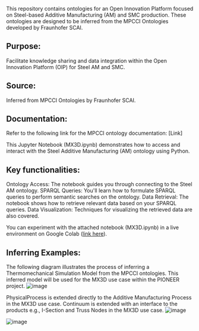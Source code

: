 This repository contains ontologies for an Open Innovation Platform focused on Steel-based Additive Manufacturing (AM) and SMC production. These ontologies are designed to be inferred from the MPCCI Ontologies developed by Fraunhofer SCAI.

## Purpose: 
Facilitate knowledge sharing and data integration within the Open Innovation Platform (OIP) for Steel AM and SMC.

## Source: 
Inferred from MPCCI Ontologies by Fraunhofer SCAI.

## Documentation: 
Refer to the following link for the MPCCI ontology documentation: [Link]

This Jupyter Notebook (MX3D.ipynb) demonstrates how to access and interact with the Steel Additive Manufacturing (AM) ontology using Python.

## Key functionalities:

Ontology Access: The notebook guides you through connecting to the Steel AM ontology.
SPARQL Queries: You'll learn how to formulate SPARQL queries to perform semantic searches on the ontology.
Data Retrieval: The notebook shows how to retrieve relevant data based on your SPARQL queries.
Data Visualization: Techniques for visualizing the retrieved data are also covered.

You can experiment with the attached notebook (MX3D.ipynb) in a live environment on Google Colab ([link here](https://colab.research.google.com/drive/1eqG2AVu0r5KJivyZxPeOxzbt65Zllxdp#scrollTo=IMemo6g-P63M)).

## Inferring Examples:

The following diagram illustrates the process of inferring a Thermomechanical Simulation Model from the MPCCI ontologies. This inferred model will be used for the MX3D use case within the PIONEER project.
![image](https://github.com/ahmad-delforouzi/OntoPio/assets/81425722/ea91138c-f749-46a6-a08a-1237324d0c4f)
 
PhysicalProcess is extended directly to the Additive Manufacturing Process in the MX3D use case.
Continuum is extended with an interface to the products e.g., I-Section and Truss Nodes in the MX3D use case.
![image](https://github.com/ahmad-delforouzi/OntoPio/assets/81425722/c78ba2f0-2a68-4ee3-a46e-3e5ff91f08ce)

![image](https://github.com/ahmad-delforouzi/OntoPio/assets/81425722/c9857ac4-ef2b-4fe9-9418-10667926f80d)

